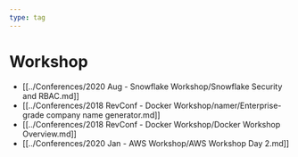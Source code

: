 ```yaml
---
type: tag
---
```

# Workshop

- [[../Conferences/2020 Aug - Snowflake Workshop/Snowflake Security and RBAC.md]]
- [[../Conferences/2018 RevConf - Docker Workshop/namer/Enterprise-grade company name generator.md]]
- [[../Conferences/2018 RevConf - Docker Workshop/Docker Workshop Overview.md]]
- [[../Conferences/2020 Jan - AWS Workshop/AWS Workshop Day 2.md]]
